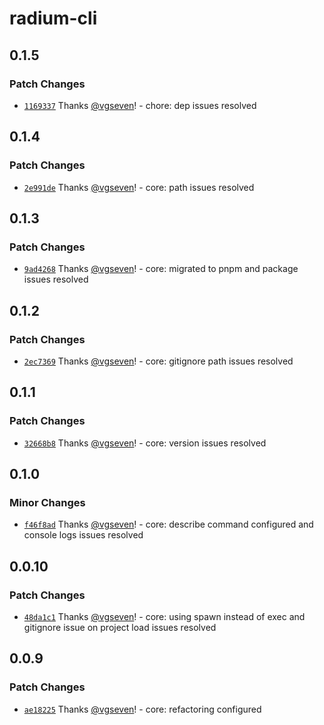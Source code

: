 # radium-cli

## 0.1.5

### Patch Changes

- [`1169337`](https://github.com/radiumlabs/radium/commit/1169337985679e6c53accb3938ba74823b5b70aa) Thanks [@vgseven](https://github.com/vgseven)! - chore: dep issues resolved

## 0.1.4

### Patch Changes

- [`2e991de`](https://github.com/silver-company/radium/commit/2e991de4eecac98b4e9b9d2ee4b564ca8dba76a4) Thanks [@vgseven](https://github.com/vgseven)! - core: path issues resolved

## 0.1.3

### Patch Changes

- [`9ad4268`](https://github.com/silver-company/radium/commit/9ad42681f716a706857baaed48b99dd1b7e8aefa) Thanks [@vgseven](https://github.com/vgseven)! - core: migrated to pnpm and package issues resolved

## 0.1.2

### Patch Changes

- [`2ec7369`](https://github.com/silver-company/radium/commit/2ec7369be24c890b98a0644356869ae8f28d0bf4) Thanks [@vgseven](https://github.com/vgseven)! - core: gitignore path issues resolved

## 0.1.1

### Patch Changes

- [`32668b8`](https://github.com/silver-company/radium/commit/32668b890960359c0b9b75ecff7b956a32799933) Thanks [@vgseven](https://github.com/vgseven)! - core: version issues resolved

## 0.1.0

### Minor Changes

- [`f46f8ad`](https://github.com/silver-company/radium/commit/f46f8ade18b476bc2dc24e7fbbd6f5cb474b4e1d) Thanks [@vgseven](https://github.com/vgseven)! - core: describe command configured and console logs issues resolved

## 0.0.10

### Patch Changes

- [`48da1c1`](https://github.com/silver-company/radium/commit/48da1c18c18ee9148db06b094cd111e65077e13e) Thanks [@vgseven](https://github.com/vgseven)! - core: using spawn instead of exec and gitignore issue on project load issues resolved

## 0.0.9

### Patch Changes

- [`ae18225`](https://github.com/silver-company/radium/commit/ae182254d2ea2a11194ff1c18127727a48113469) Thanks [@vgseven](https://github.com/vgseven)! - core: refactoring configured
